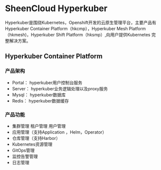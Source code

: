 # SheenCloud Hyperkuber

Hyperkuber是围绕Kubernetes，Openshift开发的云原生管理平台，主要产品有Hyperkuber Container Platform（hkcmp），Hyperkuber Mesh Platform（hkmesh)，Hyperkuber Shift Platform（hksmp）,向用户提供Kubernetes 完整解决方案。

## Hyperkuber Container Platform

### 产品架构
* Portal： hyperkuber用户控制台服务
* Server： hyperkuber业务逻辑处理以及proxy服务
* Mysql： hyperkuber数据库
* Redis： hyperkuber数据缓存
### 产品功能

* 集群管理 租户管理  用户管理
* 应用管理（支持Application ，Helm，Operator）
* 仓库管理（支持Harbor）
* Kubernetes资源管理
* GitOps管理
* 监控告警管理
* 日志管理



